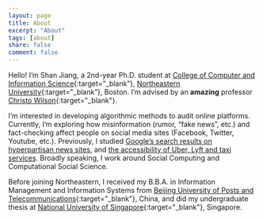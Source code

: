 ```yaml
---
layout: page
title: About
excerpt: "About"
tags: [about]
share: false
comment: false
---
```


Hello! I’m Shan Jiang, a 2nd-year Ph.D. student at [College of Computer and Information Science](https://www.ccis.northeastern.edu){:target="_blank”}, [Northeastern University](http://www.northeastern.edu){:target="_blank”}, Boston. I’m advised by an **amazing** professor [Christo Wilson](https://cbw.sh){:target="_blank"}.

I’m interested in developing algorithmic methods to audit online platforms. Currently, I’m exploring how misinformation (rumor, “fake news”, etc.) and fact-checking affect people on social media sites (Facebook, Twitter, Youtube, etc.). Previously, I studied [Google’s search results on hyperpartisan news sites](), and [the accessibility of Uber, Lyft and taxi services](). Broadly speaking, I work around Social Computing and Computational Social Science.

Before joining Northeastern, I received my B.B.A. in Information Management and Information Systems from [Beijing University of Posts and Telecommunications](http://english.bupt.edu.cn){:target="_blank"}, China, and did my undergraduate thesis at [National University of Singapore](http://www.nus.edu.sg){:target="_blank"}, Singapore.
